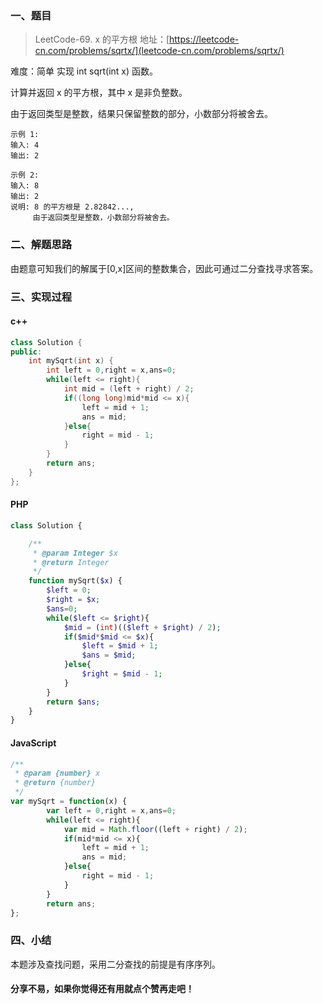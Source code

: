 ###  一、题目

>LeetCode-69. x 的平方根
>地址：[https://leetcode-cn.com/problems/sqrtx/](leetcode-cn.com/problems/sqrtx/)

难度：简单
实现 int sqrt(int x) 函数。

计算并返回 x 的平方根，其中 x 是非负整数。

由于返回类型是整数，结果只保留整数的部分，小数部分将被舍去。

```
示例 1:
输入: 4
输出: 2

示例 2:
输入: 8
输出: 2
说明: 8 的平方根是 2.82842..., 
     由于返回类型是整数，小数部分将被舍去。
```

### 二、解题思路

由题意可知我们的解属于[0,x]区间的整数集合，因此可通过二分查找寻求答案。

### 三、实现过程

#### c++

```c++
class Solution {
public:
    int mySqrt(int x) {
        int left = 0,right = x,ans=0;
        while(left <= right){
            int mid = (left + right) / 2;
            if((long long)mid*mid <= x){
                left = mid + 1;
                ans = mid;
            }else{
                right = mid - 1;
            }
        }
        return ans;
    }
};
```

#### PHP

```php
class Solution {

    /**
     * @param Integer $x
     * @return Integer
     */
    function mySqrt($x) {
        $left = 0;
        $right = $x;
        $ans=0;
        while($left <= $right){
            $mid = (int)(($left + $right) / 2);
            if($mid*$mid <= $x){
                $left = $mid + 1;
                $ans = $mid;
            }else{
                $right = $mid - 1;
            }
        }
        return $ans;
    }
}
```

#### JavaScript

```javascript
/**
 * @param {number} x
 * @return {number}
 */
var mySqrt = function(x) {
        var left = 0,right = x,ans=0;
        while(left <= right){
            var mid = Math.floor((left + right) / 2);
            if(mid*mid <= x){
                left = mid + 1;
                ans = mid;
            }else{
                right = mid - 1;
            }
        }
        return ans;
};
```

### 四、小结

本题涉及查找问题，采用二分查找的前提是有序序列。

#### 分享不易，如果你觉得还有用就点个赞再走吧！